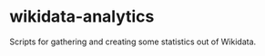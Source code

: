 wikidata-analytics
==================

Scripts for gathering and creating some statistics out of Wikidata.